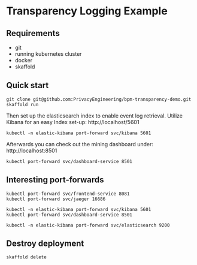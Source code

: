 # Transparency Logging Example

## Requirements

- git
- running kubernetes cluster
- docker
- skaffold

## Quick start

```
git clone git@github.com:PrivacyEngineering/bpm-transparency-demo.git
skaffold run
```

Then set up the elasticsearch index to enable event log retrieval.
Utilize Kibana for an easy Index set-up: http://localhost/5601
```
kubectl -n elastic-kibana port-forward svc/kibana 5601
```

Afterwards you can check out the mining dashboard under: http://localhost:8501
```
kubectl port-forward svc/dashboard-service 8501
```


## Interesting port-forwards
```
kubectl port-forward svc/frontend-service 8081
kubectl port-forward svc/jaeger 16686

kubectl -n elastic-kibana port-forward svc/kibana 5601
kubectl port-forward svc/dashboard-service 8501

kubectl -n elastic-kibana port-forward svc/elasticsearch 9200
```

## Destroy deployment
```
skaffold delete
```